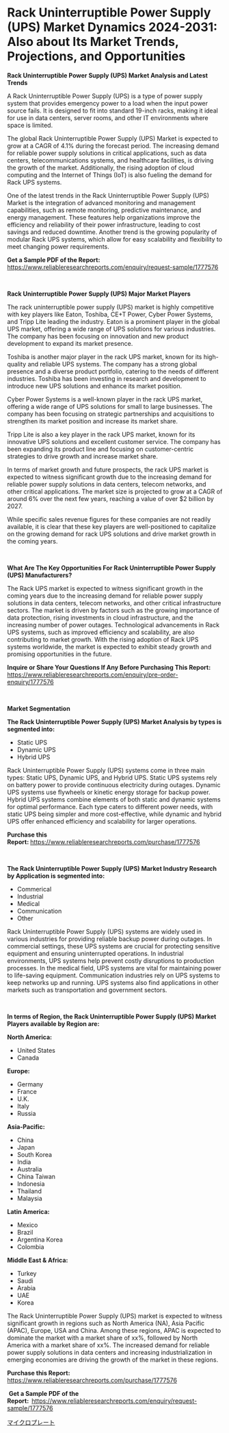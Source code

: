 <p><h1>Rack Uninterruptible Power Supply (UPS) Market Dynamics 2024-2031: Also about Its Market Trends, Projections, and Opportunities</h1></p><p><strong>Rack Uninterruptible Power Supply (UPS) Market Analysis and Latest Trends</strong></p>
<p><p>A Rack Uninterruptible Power Supply (UPS) is a type of power supply system that provides emergency power to a load when the input power source fails. It is designed to fit into standard 19-inch racks, making it ideal for use in data centers, server rooms, and other IT environments where space is limited.</p><p>The global Rack Uninterruptible Power Supply (UPS) Market is expected to grow at a CAGR of 4.1% during the forecast period. The increasing demand for reliable power supply solutions in critical applications, such as data centers, telecommunications systems, and healthcare facilities, is driving the growth of the market. Additionally, the rising adoption of cloud computing and the Internet of Things (IoT) is also fueling the demand for Rack UPS systems.</p><p>One of the latest trends in the Rack Uninterruptible Power Supply (UPS) Market is the integration of advanced monitoring and management capabilities, such as remote monitoring, predictive maintenance, and energy management. These features help organizations improve the efficiency and reliability of their power infrastructure, leading to cost savings and reduced downtime. Another trend is the growing popularity of modular Rack UPS systems, which allow for easy scalability and flexibility to meet changing power requirements.</p></p>
<p><strong>Get a Sample PDF of the Report:&nbsp;</strong> <a href="https://www.reliableresearchreports.com/enquiry/request-sample/1777576">https://www.reliableresearchreports.com/enquiry/request-sample/1777576</a></p>
<p>&nbsp;</p>
<p><strong>Rack Uninterruptible Power Supply (UPS) Major Market Players</strong></p>
<p><p>The rack uninterruptible power supply (UPS) market is highly competitive with key players like Eaton, Toshiba, CE+T Power, Cyber Power Systems, and Tripp Lite leading the industry. Eaton is a prominent player in the global UPS market, offering a wide range of UPS solutions for various industries. The company has been focusing on innovation and new product development to expand its market presence.</p><p>Toshiba is another major player in the rack UPS market, known for its high-quality and reliable UPS systems. The company has a strong global presence and a diverse product portfolio, catering to the needs of different industries. Toshiba has been investing in research and development to introduce new UPS solutions and enhance its market position.</p><p>Cyber Power Systems is a well-known player in the rack UPS market, offering a wide range of UPS solutions for small to large businesses. The company has been focusing on strategic partnerships and acquisitions to strengthen its market position and increase its market share.</p><p>Tripp Lite is also a key player in the rack UPS market, known for its innovative UPS solutions and excellent customer service. The company has been expanding its product line and focusing on customer-centric strategies to drive growth and increase market share.</p><p>In terms of market growth and future prospects, the rack UPS market is expected to witness significant growth due to the increasing demand for reliable power supply solutions in data centers, telecom networks, and other critical applications. The market size is projected to grow at a CAGR of around 6% over the next few years, reaching a value of over $2 billion by 2027.</p><p>While specific sales revenue figures for these companies are not readily available, it is clear that these key players are well-positioned to capitalize on the growing demand for rack UPS solutions and drive market growth in the coming years.</p></p>
<p>&nbsp;</p>
<p><strong>What Are The Key Opportunities For Rack Uninterruptible Power Supply (UPS) Manufacturers?</strong></p>
<p><p>The Rack UPS market is expected to witness significant growth in the coming years due to the increasing demand for reliable power supply solutions in data centers, telecom networks, and other critical infrastructure sectors. The market is driven by factors such as the growing importance of data protection, rising investments in cloud infrastructure, and the increasing number of power outages. Technological advancements in Rack UPS systems, such as improved efficiency and scalability, are also contributing to market growth. With the rising adoption of Rack UPS systems worldwide, the market is expected to exhibit steady growth and promising opportunities in the future.</p></p>
<p><strong>Inquire or Share Your Questions If Any Before Purchasing This Report:</strong> <a href="https://www.reliableresearchreports.com/enquiry/pre-order-enquiry/1777576">https://www.reliableresearchreports.com/enquiry/pre-order-enquiry/1777576</a></p>
<p>&nbsp;</p>
<p><strong>Market Segmentation</strong></p>
<p><strong>The Rack Uninterruptible Power Supply (UPS) Market Analysis by types is segmented into:</strong></p>
<p><ul><li>Static UPS</li><li>Dynamic UPS</li><li>Hybrid UPS</li></ul></p>
<p><p>Rack Uninterruptible Power Supply (UPS) systems come in three main types: Static UPS, Dynamic UPS, and Hybrid UPS. Static UPS systems rely on battery power to provide continuous electricity during outages. Dynamic UPS systems use flywheels or kinetic energy storage for backup power. Hybrid UPS systems combine elements of both static and dynamic systems for optimal performance. Each type caters to different power needs, with static UPS being simpler and more cost-effective, while dynamic and hybrid UPS offer enhanced efficiency and scalability for larger operations.</p></p>
<p><strong>Purchase this Report:&nbsp;</strong><a href="https://www.reliableresearchreports.com/purchase/1777576">https://www.reliableresearchreports.com/purchase/1777576</a></p>
<p>&nbsp;</p>
<p><strong>The Rack Uninterruptible Power Supply (UPS) Market Industry Research by Application is segmented into:</strong></p>
<p><ul><li>Commerical</li><li>Industrial</li><li>Medical</li><li>Communication</li><li>Other</li></ul></p>
<p><p>Rack Uninterruptible Power Supply (UPS) systems are widely used in various industries for providing reliable backup power during outages. In commercial settings, these UPS systems are crucial for protecting sensitive equipment and ensuring uninterrupted operations. In industrial environments, UPS systems help prevent costly disruptions to production processes. In the medical field, UPS systems are vital for maintaining power to life-saving equipment. Communication industries rely on UPS systems to keep networks up and running. UPS systems also find applications in other markets such as transportation and government sectors.</p></p>
<p>&nbsp;</p>
<p><strong>In terms of Region, the Rack Uninterruptible Power Supply (UPS) Market Players available by Region are:</strong></p>
<p>
    <p> <strong> North America: </strong>
        <ul>
            <li>United States</li>
            <li>Canada</li>
        </ul>
        </p> 
    <p> <strong> Europe: </strong>
        <ul>
            <li>Germany</li>
            <li>France</li>
            <li>U.K.</li>
            <li>Italy</li>
            <li>Russia</li>
        </ul>
        </p> 
    <p> <strong> Asia-Pacific: </strong>
        <ul>
            <li>China</li>
            <li>Japan</li>
            <li>South Korea</li>
            <li>India</li>
            <li>Australia</li>
            <li>China Taiwan</li>
            <li>Indonesia</li>
            <li>Thailand</li>
            <li>Malaysia</li>
        </ul>
        </p> 
    <p> <strong> Latin America: </strong>
        <ul>
            <li>Mexico</li>
            <li>Brazil</li>
            <li>Argentina Korea</li>
            <li>Colombia</li>
        </ul>
        </p> 
    <p> <strong> Middle East & Africa: </strong>
        <ul>
            <li>Turkey</li>
            <li>Saudi</li>
            <li>Arabia</li>
            <li>UAE</li>
            <li>Korea</li>
        </ul>
    </p>
    </p>
<p><p>The Rack Uninterruptible Power Supply (UPS) market is expected to witness significant growth in regions such as North America (NA), Asia Pacific (APAC), Europe, USA and China. Among these regions, APAC is expected to dominate the market with a market share of xx%, followed by North America with a market share of xx%. The increased demand for reliable power supply solutions in data centers and increasing industrialization in emerging economies are driving the growth of the market in these regions.</p></p>
<p><strong>Purchase this Report: </strong><a href="https://www.reliableresearchreports.com/purchase/1777576">https://www.reliableresearchreports.com/purchase/1777576</a></p>
<p>&nbsp;<strong>Get a Sample PDF of the Report:&nbsp;&nbsp;</strong><a href="https://www.reliableresearchreports.com/enquiry/request-sample/1777576">https://www.reliableresearchreports.com/enquiry/request-sample/1777576</a></p>
<p><strong></strong></p>
<p><p><a href="https://github.com/qwpelcjko9242629/Market-Research-Report-List-1/blob/main/658826416790.md">マイクロプレート</a></p></p>